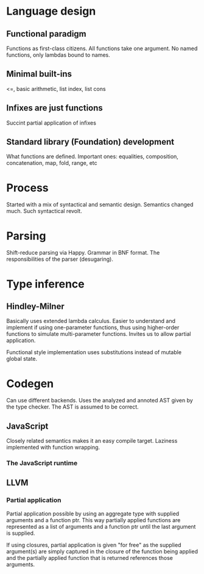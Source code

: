 # Language design
## Functional paradigm
Functions as first-class citizens. All functions take one argument. No named functions, only lambdas bound to names.

## Minimal built-ins
<=, basic arithmetic, list index, list cons

## Infixes are just functions
Succint partial application of infixes

## Standard library (Foundation) development
What functions are defined. Important ones: equalities, composition, concatenation, map, fold, range, etc

# Process
Started with a mix of syntactical and semantic design. Semantics changed much. Such syntactical revolt.

# Parsing
Shift-reduce parsing via Happy. Grammar in BNF format.
The responsibilities of the parser (desugaring).


# Type inference
## Hindley-Milner
Basically uses extended lambda calculus. Easier to understand and implement if using one-parameter functions, thus using higher-order functions to simulate multi-parameter functions. Invites us to allow partial application.

Functional style implementation uses substitutions instead of mutable global state.


# Codegen
Can use different backends. Uses the analyzed and annoted AST given by the type checker. The AST is assumed to be correct.

## JavaScript
Closely related semantics makes it an easy compile target. Laziness implemented with function wrapping.

### The JavaScript runtime

## LLVM
### Partial application
Partial application possible by using an aggregate type with supplied arguments and a function ptr. This way partially applied functions are represented as a list of arguments and a function ptr until the last argument is supplied.

If using closures, partial application is given "for free" as the supplied argument(s) are simply captured in the closure of the function being applied and the partially applied function that is returned references those arguments.
